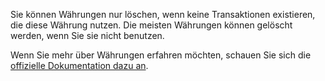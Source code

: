 Sie können Währungen nur löschen, wenn keine Transaktionen existieren, die diese Währung nutzen. Die meisten Währungen können gelöscht werden, wenn Sie sie nicht benutzen.

Wenn Sie mehr über Währungen erfahren möchten, schauen Sie sich die [offizielle Dokumentation dazu an](https://firefly-iii.readthedocs.io/en/latest/concepts/currencies.html).